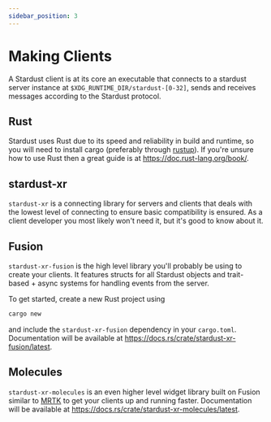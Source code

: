 ```yaml
---
sidebar_position: 3
---
```


# Making Clients

A Stardust client is at its core an executable that connects to a stardust server instance at `$XDG_RUNTIME_DIR/stardust-[0-32]`, sends and receives messages according to the Stardust protocol.

## Rust

Stardust uses Rust due to its speed and reliability in build and runtime, so you will need to install cargo (preferably through [rustup](https://rustup.rs/)). If you're unsure how to use Rust then a great guide is at https://doc.rust-lang.org/book/.

## stardust-xr

`stardust-xr` is a connecting library for servers and clients that deals with the lowest level of connecting to ensure basic compatibility is ensured. As a client developer you most likely won't need it, but it's good to know about it.

## Fusion

`stardust-xr-fusion` is the high level library you'll probably be using to create your clients. It features structs for all Stardust objects and trait-based + async systems for handling events from the server.

To get started, create a new Rust project using
```bash
cargo new
```
and include the `stardust-xr-fusion` dependency in your `cargo.toml`. Documentation will be available at https://docs.rs/crate/stardust-xr-fusion/latest.

## Molecules

`stardust-xr-molecules` is an even higher level widget library built on Fusion similar to [MRTK](https://github.com/microsoft/MixedRealityToolkit-Unity) to get your clients up and running faster. Documentation will be available at https://docs.rs/crate/stardust-xr-molecules/latest.
